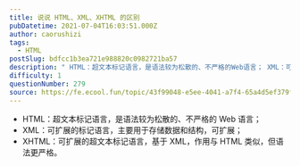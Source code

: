 ```yaml
---
title: 说说 HTML、XML、XHTML 的区别
pubDatetime: 2021-07-04T16:03:51.000Z
author: caorushizi
tags:
  - HTML
postSlug: bdfcc1b3ea721e988820c0982721ba57
description: " HTML：超文本标记语言，是语法较为松散的、不严格的Web语言； XML：可扩展的标记语言，主要用于存储数据和结构，可扩展； XHTML：可扩展的超文本标记语言，基于XML，作用与HTML类似，但语法更严格。 "
difficulty: 1
questionNumber: 279
source: https://fe.ecool.fun/topic/43f99048-e5ee-4041-a7f4-65a4d5ef379f
---
```


- HTML：超文本标记语言，是语法较为松散的、不严格的 Web 语言；
- XML：可扩展的标记语言，主要用于存储数据和结构，可扩展；
- XHTML：可扩展的超文本标记语言，基于 XML，作用与 HTML 类似，但语法更严格。
